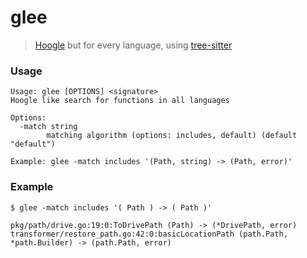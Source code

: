 # glee

> [Hoogle](https://hoogle.haskell.org/) but for every language, using [tree-sitter](https://tree-sitter.github.io/tree-sitter/)

### Usage

```
Usage: glee [OPTIONS] <signature>
Hoogle like search for functions in all languages

Options:
  -match string
        matching algorithm (options: includes, default) (default "default")

Example: glee -match includes '(Path, string) -> (Path, error)'
```

### Example

```
$ glee -match includes '( Path ) -> ( Path )'

pkg/path/drive.go:19:0:ToDrivePath (Path) -> (*DrivePath, error)
transformer/restore_path.go:42:0:basicLocationPath (path.Path, *path.Builder) -> (path.Path, error)
```
